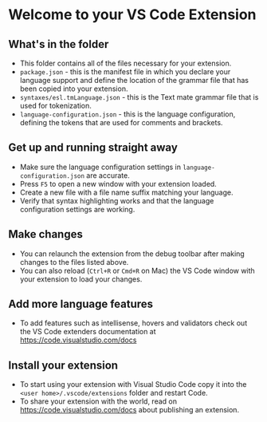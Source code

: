 # Welcome to your VS Code Extension

## What's in the folder

- This folder contains all of the files necessary for your extension.
- `package.json` - this is the manifest file in which you declare your language support and define the location of the grammar file that has been copied into your extension.
- `syntaxes/esl.tmLanguage.json` - this is the Text mate grammar file that is used for tokenization.
- `language-configuration.json` - this is the language configuration, defining the tokens that are used for comments and brackets.

## Get up and running straight away

- Make sure the language configuration settings in `language-configuration.json` are accurate.
- Press `F5` to open a new window with your extension loaded.
- Create a new file with a file name suffix matching your language.
- Verify that syntax highlighting works and that the language configuration settings are working.

## Make changes

- You can relaunch the extension from the debug toolbar after making changes to the files listed above.
- You can also reload (`Ctrl+R` or `Cmd+R` on Mac) the VS Code window with your extension to load your changes.

## Add more language features

- To add features such as intellisense, hovers and validators check out the VS Code extenders documentation at https://code.visualstudio.com/docs

## Install your extension

- To start using your extension with Visual Studio Code copy it into the `<user home>/.vscode/extensions` folder and restart Code.
- To share your extension with the world, read on https://code.visualstudio.com/docs about publishing an extension.
